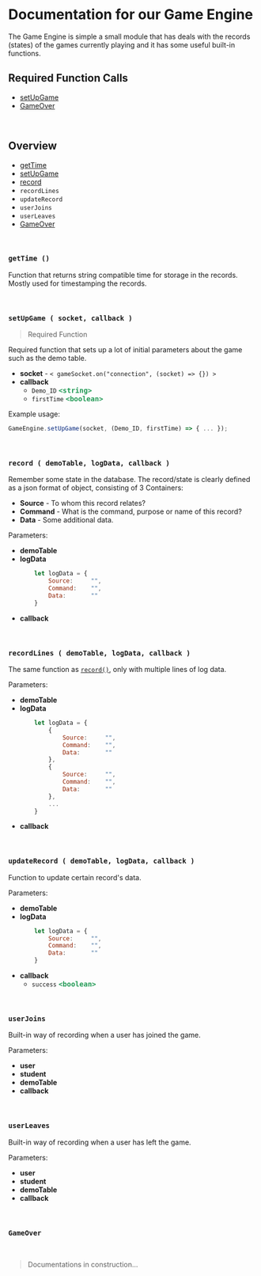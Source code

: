 # Documentation for our Game Engine

The Game Engine is simple a small module that has deals with the records (states) of the games currently playing and it has some useful built-in functions.

## Required Function Calls
 - [setUpGame](#setupgame--socket-callback-)
 - [GameOver](#gameover)

<br>

## Overview
  - [getTime](#gettime-)
  - [setUpGame](#setupgame--socket-callback-)
  - [record](#record--demotable-logdata-callback-)
  - `recordLines`
  - `updateRecord`
  - `userJoins`
  - `userLeaves`
  - [GameOver](#gameover)

<br>

### **`getTime ()`**
Function that returns string compatible time for storage in the records. Mostly used for timestamping the records.

<br>

### **`setUpGame ( socket, callback )`**
> Required Function

Required function that sets up a lot of initial parameters about the game such as the demo table.

 - **socket** - `< gameSocket.on("connection", (socket) => {}) >`
 - **callback**
    - `Demo_ID`       <span style="color: #239B56; font-family: Consolas, monospace; font-weight: bold;">\<string\><span>
    - `firstTime`     <span style="color: #239B56; font-family: Consolas, monospace; font-weight: bold;">\<boolean\><span>

Example usage: 
```javascript
GameEngine.setUpGame(socket, (Demo_ID, firstTime) => { ... });
```

<br>

### **`record ( demoTable, logData, callback )`**
Remember some state in the database. The record/state is clearly defined as a json format of object, consisting of 3 Containers:
 - **Source** - To whom this record relates?
 - **Command** - What is the command, purpose or name of this record?
 - **Data** - Some additional data.

Parameters:
 - **demoTable**
 - **logData**
    ```javascript
        let logData = {
            Source:     "",
            Command:    "",
            Data:       ""
        }
    ```
 - **callback**

<br>

### **`recordLines ( demoTable, logData, callback )`**
The same function as [`record()`](#record--demotable-logdata-callback-), only with multiple lines of log data.

Parameters:
 - **demoTable**
 - **logData**
    ```javascript
        let logData = {
            { 
                Source:     "",
                Command:    "",
                Data:       ""
            },
            { 
                Source:     "",
                Command:    "",
                Data:       ""
            },
            ...
        }
    ```
 - **callback**


<br>

### **`updateRecord ( demoTable, logData, callback )`**
Function to update certain record's data.

Parameters:
 - **demoTable**
 - **logData**
    ```javascript
        let logData = {
            Source:     "",
            Command:    "",
            Data:       ""
        }
    ```
 - **callback**
    - `success` <span style="color: #239B56; font-family: Consolas, monospace; font-weight: bold;">\<boolean\><span>

<br>

### **`userJoins`**
Built-in way of recording when a user has joined the game.

Parameters:
 - **user**
 - **student**
 - **demoTable**
 - **callback**

<br>

### **`userLeaves`**
Built-in way of recording when a user has left the game.

Parameters:
 - **user**
 - **student**
 - **demoTable**
 - **callback**

<br>

### **`GameOver`**

<br>

> Documentations in construction...